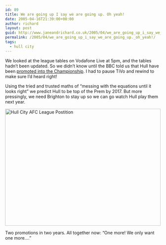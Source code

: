 ```yaml
---
id: 89
title: We are going up I say we are going up. Oh yeah!
date: 2005-04-16T21:39:00+00:00
author: richard
layout: post
guid: http://www.janeandrichard.co.uk/2005/04/we_are_going_up_i_say_we_are_going_up._oh_yeah!
permalink: /2005/04/we_are_going_up_i_say_we_are_going_up._oh_yeah!/
tags:
  - hull city
---
```

We looked at the league tables on Vodafone Live at 5pm, and the tables hadn&#8217;t been updated. So we didn&#8217;t know until the BBC told us that Hull have been [promoted into the Championship](http://www.hullcityafc.premiumtv.co.uk/page/News/NewsDetail/0,,10338~653917,00.html?ptvParm=). I had to pause TiVo and rewind to make sure I&#8217;d heard right! 

Using the tried and trusted maths of &#8220;messing with the equations until it looks right&#8221; we predict Hull to be top of the Prem by 2017. But more pressingly, we need Brighton to stay up so we can go watch Hull play them next year. 

<img src="http://www.janeandrichard.co.uk/blog/img/2005/04/hull-prediction.png" width="503" height="378" alt="Hull City AFC League Postition" />

Two promotions in two years. All together now: &#8220;One more! We only want one more&#8230;.&#8221;